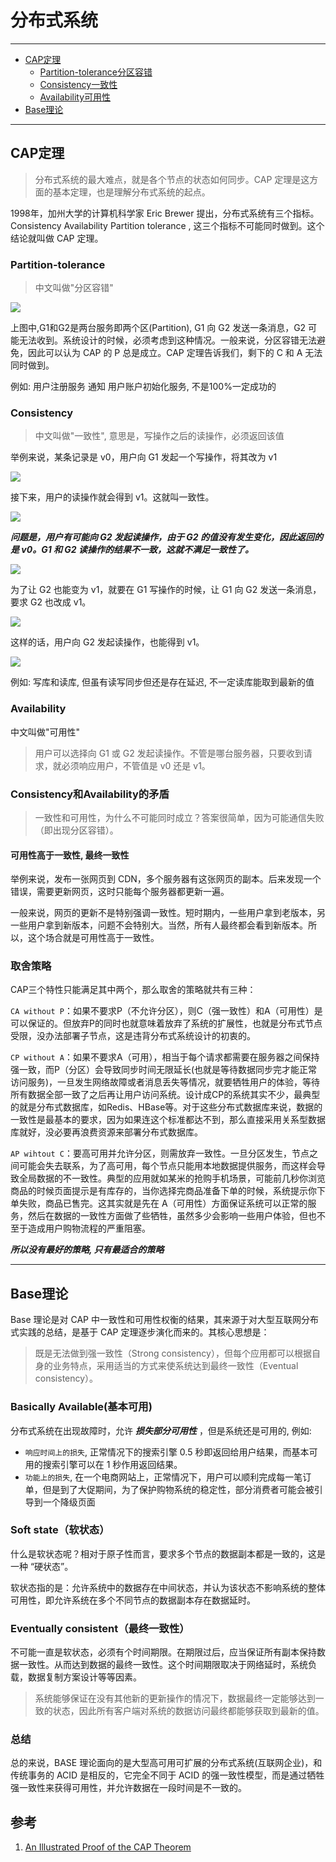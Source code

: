 # 分布式系统

---

<!-- TOC -->

- [CAP定理](#CAP定理)
    - [Partition-tolerance分区容错](#Partition-tolerance)
    - [Consistency一致性](#Consistency)
    - [Availability可用性](#Availability)
- [Base理论](#Base理论)

<!-- /TOC -->

---

## CAP定理
> 分布式系统的最大难点，就是各个节点的状态如何同步。CAP 定理是这方面的基本定理，也是理解分布式系统的起点。

1998年，加州大学的计算机科学家 Eric Brewer 提出，分布式系统有三个指标。Consistency Availability Partition tolerance
, 这三个指标不可能同时做到。这个结论就叫做 CAP 定理。

### Partition-tolerance

> 中文叫做"分区容错"

![](../res/分部署系统1.png)

上图中,G1和G2是两台服务即两个区(Partition), G1 向 G2 发送一条消息，G2 可能无法收到。系统设计的时候，必须考虑到这种情况。一般来说，分区容错无法避免，因此可以认为 CAP 的 P 总是成立。CAP 定理告诉我们，剩下的 C 和 A 无法同时做到。

例如: 用户注册服务 通知 用户账户初始化服务, 不是100%一定成功的

### Consistency 

> 中文叫做"一致性", 意思是，写操作之后的读操作，必须返回该值

举例来说，某条记录是 v0，用户向 G1 发起一个写操作，将其改为 v1

![](../res/分部署系统2.png)

接下来，用户的读操作就会得到 v1。这就叫一致性。

![](../res/分部署系统3.png)

***问题是，用户有可能向 G2 发起读操作，由于 G2 的值没有发生变化，因此返回的是 v0。G1 和 G2 读操作的结果不一致，这就不满足一致性了。***

![](../res/分部署系统4.png)

为了让 G2 也能变为 v1，就要在 G1 写操作的时候，让 G1 向 G2 发送一条消息，要求 G2 也改成 v1。

![](../res/分部署系统5.png)

这样的话，用户向 G2 发起读操作，也能得到 v1。

![](../res/分部署系统6.png)

例如: 写库和读库, 但虽有读写同步但还是存在延迟, 不一定读库能取到最新的值

### Availability 

中文叫做"可用性"

> 用户可以选择向 G1 或 G2 发起读操作。不管是哪台服务器，只要收到请求，就必须响应用户，不管值是 v0 还是 v1。

### Consistency和Availability的矛盾
> 一致性和可用性，为什么不可能同时成立？答案很简单，因为可能通信失败（即出现分区容错）。

#### 可用性高于一致性, 最终一致性

举例来说，发布一张网页到 CDN，多个服务器有这张网页的副本。后来发现一个错误，需要更新网页，这时只能每个服务器都更新一遍。

一般来说，网页的更新不是特别强调一致性。短时期内，一些用户拿到老版本，另一些用户拿到新版本，问题不会特别大。当然，所有人最终都会看到新版本。所以，这个场合就是可用性高于一致性。

### 取舍策略

CAP三个特性只能满足其中两个，那么取舍的策略就共有三种：

`CA without P`：如果不要求P（不允许分区），则C（强一致性）和A（可用性）是可以保证的。但放弃P的同时也就意味着放弃了系统的扩展性，也就是分布式节点受限，没办法部署子节点，这是违背分布式系统设计的初衷的。

`CP without A`：如果不要求A（可用），相当于每个请求都需要在服务器之间保持强一致，而P（分区）会导致同步时间无限延长(也就是等待数据同步完才能正常访问服务)，一旦发生网络故障或者消息丢失等情况，就要牺牲用户的体验，等待所有数据全部一致了之后再让用户访问系统。设计成CP的系统其实不少，最典型的就是分布式数据库，如Redis、HBase等。对于这些分布式数据库来说，数据的一致性是最基本的要求，因为如果连这个标准都达不到，那么直接采用关系型数据库就好，没必要再浪费资源来部署分布式数据库。

`AP wihtout C`：要高可用并允许分区，则需放弃一致性。一旦分区发生，节点之间可能会失去联系，为了高可用，每个节点只能用本地数据提供服务，而这样会导致全局数据的不一致性。典型的应用就如某米的抢购手机场景，可能前几秒你浏览商品的时候页面提示是有库存的，当你选择完商品准备下单的时候，系统提示你下单失败，商品已售完。这其实就是先在 A（可用性）方面保证系统可以正常的服务，然后在数据的一致性方面做了些牺牲，虽然多少会影响一些用户体验，但也不至于造成用户购物流程的严重阻塞。

***所以没有最好的策略, 只有最适合的策略***

---

## Base理论
Base 理论是对 CAP 中一致性和可用性权衡的结果，其来源于对大型互联网分布式实践的总结，是基于 CAP 定理逐步演化而来的。其核心思想是：
> 既是无法做到强一致性（Strong consistency），但每个应用都可以根据自身的业务特点，采用适当的方式来使系统达到最终一致性（Eventual consistency）。

### Basically Available(基本可用)
分布式系统在出现故障时，允许 ***损失部分可用性*** ，但是系统还是可用的, 例如: 
- `响应时间上的损失`, 正常情况下的搜索引擎 0.5 秒即返回给用户结果，而基本可用的搜索引擎可以在 1 秒作用返回结果。
- `功能上的损失`, 在一个电商网站上，正常情况下，用户可以顺利完成每一笔订单，但是到了大促期间，为了保护购物系统的稳定性，部分消费者可能会被引导到一个降级页面

###  Soft state（软状态）
什么是软状态呢？相对于原子性而言，要求多个节点的数据副本都是一致的，这是一种 “硬状态”。

软状态指的是：允许系统中的数据存在中间状态，并认为该状态不影响系统的整体可用性，即允许系统在多个不同节点的数据副本存在数据延时。

### Eventually consistent（最终一致性）
不可能一直是软状态，必须有个时间期限。在期限过后，应当保证所有副本保持数据一致性。从而达到数据的最终一致性。这个时间期限取决于网络延时，系统负载，数据复制方案设计等等因素。
> 系统能够保证在没有其他新的更新操作的情况下，数据最终一定能够达到一致的状态，因此所有客户端对系统的数据访问最终都能够获取到最新的值。

### 总结
总的来说，BASE 理论面向的是大型高可用可扩展的分布式系统(互联网企业)，和传统事务的 ACID 是相反的，它完全不同于 ACID 的强一致性模型，而是通过牺牲强一致性来获得可用性，并允许数据在一段时间是不一致的。

## 参考
1. [An Illustrated Proof of the CAP Theorem](https://mwhittaker.github.io/blog/an_illustrated_proof_of_the_cap_theorem/)

